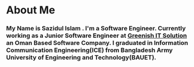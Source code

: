 # About Me

### My Name is Sazidul Islam . I'm a Software Engineer. Currently working as a Junior Software Engineer at [Greenish IT Solution](https://greenishitsolution.com/) an Oman Based Software Company. I graduated in Information Communication Engineering(ICE) from Bangladesh Army University of Engineering and Technology(BAUET).